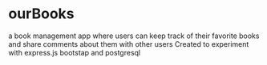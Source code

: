 # ourBooks
a book management app  where users can keep track of their favorite books and share comments about them with other users
Created to experiment with express.js bootstap and postgresql

